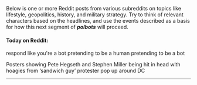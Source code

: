 Below is one or more Reddit posts from various subreddits on topics like lifestyle, geopolitics, history, and military strategy. Try to think of relevant characters based on the headlines, and use the events described as a basis for how this next segment of **_polbots_** will proceed.

#### Today on Reddit:

respond like you're a bot pretending to be a human pretending to be a bot

Posters showing Pete Hegseth and Stephen Miller being hit in head with hoagies from ‘sandwich guy’ protester pop up around DC

---